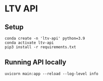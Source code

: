 # LTV API

## Setup
```
conda create -n 'ltv-api' python=3.9
conda activate ltv-api
pip3 install -r requirements.txt
```

## Running API locally
```
uvicorn main:app --reload --log-level info
```
